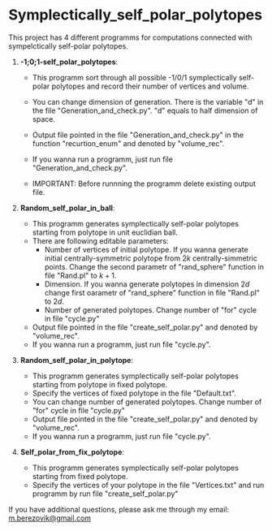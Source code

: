 # Symplectically_self_polar_polytopes
This project has 4 different programms for computations connected with sympelctically self-polar polytopes.

1. **-1;0;1-self_polar_polytopes**:
   - This programm sort through all possible -1/0/1 symplectically self-polar polytopes and record their number of vertices and volume.
  
   - You can change dimension of generation. There is the variable "d" in the file "Generation_and_check.py". "d"  equals to half dimension of space.
   - Output file pointed in the file "Generation_and_check.py" in the function "recurtion_enum" and denoted by "volume_rec".
   - If you wanna run a programm, just run file "Generation_and_check.py".
   - IMPORTANT: Before runnning the programm delete existing output file.

2. **Random_self_polar_in_ball**:

    - This programm generates symplectically self-polar polytopes starting from polytope in unit euclidian ball.
    - There are following editable parameters:
      - Number of vertices of initial polytope. If you wanna generate initial centrally-symmetric polytope from $2k$ centrally-simmetric points. Change the second parametr of "rand_sphere" function in file "Rand.pl" to $k+1$.
      - Dimension. If you wanna generate polytopes in dimension $2d$ change first oarametr of "rand_sphere" function in file "Rand.pl" to $2d$.
      - Number of generated polytopes. Change number of "for" cycle in file "cycle.py"
    - Output file pointed in the file "create_self_polar.py" and denoted by "volume_rec".
    - If you wanna run a programm, just run file "cycle.py".

3. **Random_self_polar_in_polytope**:
    - This programm generates symplectically self-polar polytopes starting from polytope in fixed polytope.
    - Specify the vertices of fixed polytope in the file "Default.txt".
    - You can change number of generated polytopes. Change number of "for" cycle in file "cycle.py"
    - Output file pointed in the file "create_self_polar.py" and denoted by "volume_rec".
    - If you wanna run a programm, just run file "cycle.py".
    
4. **Self_polar_from_fix_polytope**:
    - This programm generates symplectically self-polar polytopes starting from fixed polytope.
    - Specify the vertices of your polytope in the file "Vertices.txt" and run programm by run file "create_self_polar.py"

If you have additional questions, please ask me through my email: m.berezovik@gmail.com
